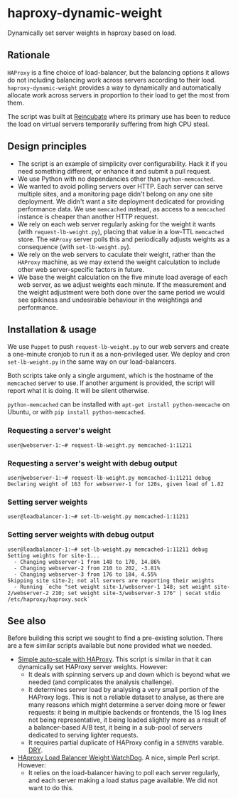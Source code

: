haproxy-dynamic-weight
======================

Dynamically set server weights in haproxy based on load.

## Rationale

`HAProxy` is a fine choice of load-balancer, but the balancing options it allows do not
including balancing work across servers according to their load. `haproxy-dynamic-weight`
provides a way to dynamically and automatically allocate work across servers in proportion
to their load to get the most from them.

The script was built at [Reincubate](http://www.reincubate.com) where its primary use has
been to reduce the load on virtual servers temporarily suffering from high CPU steal.

## Design principles

 * The script is an example of simplicity over configurability. Hack it if you need something different,
   or enhance it and submit a pull request.
 * We use Python with no dependancies other than `python-memcached`.
 * We wanted to avoid polling servers over HTTP. Each server can serve multiple sites, and a monitoring
   page didn't belong on any one site deployment. We didn't want a site deployment dedicated for providing
   performance data. We use `memcached` instead, as access to a `memcached` instance is cheaper than another
   HTTP request.
 * We rely on each web server regularly asking for the weight it wants (with `request-lb-weight.py`), placing
   that value in a low-TTL `memcached` store. The `HAProxy` server polls this and periodically adjusts weights
   as a consequence (with `set-lb-weight.py`).
 * We rely on the web servers to caculate their weight, rather than the `HAProxy` machine, as we may extend the
   weight calculation to include other web server-specific factors in future.
 * We base the weight calculation on the five minute load average of each web server, as we adjust weights each
   minute. If the measurement and the weight adjustment were both done over the same period we would see spikiness
   and undesirable behaviour in the weightings and performance.

## Installation & usage

We use `Puppet` to push `request-lb-weight.py` to our web servers and create a one-minute cronjob to run it
as a non-privileged user. We deploy and cron `set-lb-weight.py` in the same way on our load-balancers.

Both scripts take only a single argument, which is the hostname of the `memcached` server to use. If another
argument is provided, the script will report what it is doing. It will be silent otherwise.

`python-memcached` can be installed with `apt-get install python-memcache` on Ubuntu, or with `pip install python-memcached`.

### Requesting a server's weight

<pre><code>user@webserver-1:~# request-lb-weight.py memcached-1:11211</code></pre>

### Requesting a server's weight with debug output

<pre><code>user@webserver-1:~# request-lb-weight.py memcached-1:11211 debug
Declaring weight of 163 for webserver-1 for 120s, given load of 1.82</code></pre>

### Setting server weights

<pre><code>user@loadbalancer-1:~# set-lb-weight.py memcached-1:11211</code></pre>

### Setting server weights with debug output

<pre><code>user@loadbalancer-1:~# set-lb-weight.py memcached-1:11211 debug
Setting weights for site-1...
  - Changing webserver-1 from 148 to 170, 14.86%
  - Changing webserver-2 from 210 to 202, -3.81%
  - Changing webserver-3 from 176 to 184, 4.55%
Skipping site site-2; not all servers are reporting their weights
  - Running `echo "set weight site-1/webserver-1 148; set weight site-2/webserver-2 210; set weight site-3/webserver-3 176" | socat stdio /etc/haproxy/haproxy.sock`
</code></pre>

## See also

Before building this script we sought to find a pre-existing solution. There are a few similar scripts available
but none provided what we needed.

 * [Simple auto-scale with HAProxy](http://alex.cloudware.it/2011/10/simple-auto-scale-with-haproxy.html). This script is similar in that it can dynamically set HAProxy server weights. However:
   * It deals with spinning servers up and down which is beyond what we needed (and complicates the analysis challenge).
   * It determines server load by analysing a very small portion of the HAProxy logs. This is not a reliable dataset to analyse, as there are many reasons which might determine a server doing more or fewer requests: it being in multiple backends or frontends, the 15 log lines not being representative, it being loaded slightly more as a result of a balancer-based A/B test, it being in a sub-pool of servers dedicated to serving lighter requests.
   * It requires partial duplicate of HAProxy config in a `SERVERS` varable. [DRY](http://en.wikipedia.org/wiki/Don't_repeat_yourself).
 * [HAproxy Load Balancer Weight WatchDog](https://github.com/ssasso/lbwwd). A nice, simple Perl script. However:
   * It relies on the load-balancer having to poll each server regularly, and each server making a load status page available. We did not want to do this.
